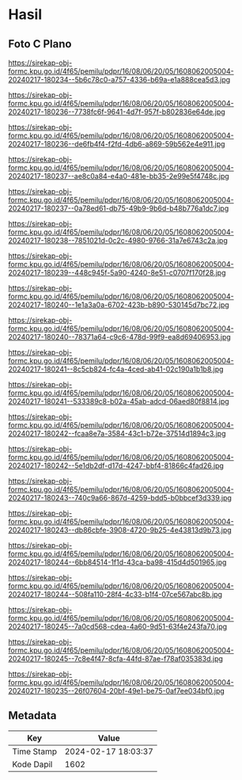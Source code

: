 # Hasil

## Foto C Plano

https://sirekap-obj-formc.kpu.go.id/4f65/pemilu/pdpr/16/08/06/20/05/1608062005004-20240217-180234--5b6c78c0-a757-4336-b69a-e1a888cea5d3.jpg

https://sirekap-obj-formc.kpu.go.id/4f65/pemilu/pdpr/16/08/06/20/05/1608062005004-20240217-180236--7738fc6f-9641-4d7f-957f-b802836e64de.jpg

https://sirekap-obj-formc.kpu.go.id/4f65/pemilu/pdpr/16/08/06/20/05/1608062005004-20240217-180236--de6fb4f4-f2fd-4db6-a869-59b562e4e911.jpg

https://sirekap-obj-formc.kpu.go.id/4f65/pemilu/pdpr/16/08/06/20/05/1608062005004-20240217-180237--ae8c0a84-e4a0-481e-bb35-2e99e5f4748c.jpg

https://sirekap-obj-formc.kpu.go.id/4f65/pemilu/pdpr/16/08/06/20/05/1608062005004-20240217-180237--0a78ed61-db75-49b9-9b6d-b48b776a1dc7.jpg

https://sirekap-obj-formc.kpu.go.id/4f65/pemilu/pdpr/16/08/06/20/05/1608062005004-20240217-180238--7851021d-0c2c-4980-9766-31a7e6743c2a.jpg

https://sirekap-obj-formc.kpu.go.id/4f65/pemilu/pdpr/16/08/06/20/05/1608062005004-20240217-180239--448c945f-5a90-4240-8e51-c0707f170f28.jpg

https://sirekap-obj-formc.kpu.go.id/4f65/pemilu/pdpr/16/08/06/20/05/1608062005004-20240217-180240--1e1a3a0a-6702-423b-b890-530145d7bc72.jpg

https://sirekap-obj-formc.kpu.go.id/4f65/pemilu/pdpr/16/08/06/20/05/1608062005004-20240217-180240--78371a64-c9c6-478d-99f9-ea8d69406953.jpg

https://sirekap-obj-formc.kpu.go.id/4f65/pemilu/pdpr/16/08/06/20/05/1608062005004-20240217-180241--8c5cb824-fc4a-4ced-ab41-02c190a1b1b8.jpg

https://sirekap-obj-formc.kpu.go.id/4f65/pemilu/pdpr/16/08/06/20/05/1608062005004-20240217-180241--533389c8-b02a-45ab-adcd-06aed80f8814.jpg

https://sirekap-obj-formc.kpu.go.id/4f65/pemilu/pdpr/16/08/06/20/05/1608062005004-20240217-180242--fcaa8e7a-3584-43c1-b72e-37514d1894c3.jpg

https://sirekap-obj-formc.kpu.go.id/4f65/pemilu/pdpr/16/08/06/20/05/1608062005004-20240217-180242--5e1db2df-d17d-4247-bbf4-81866c4fad26.jpg

https://sirekap-obj-formc.kpu.go.id/4f65/pemilu/pdpr/16/08/06/20/05/1608062005004-20240217-180243--740c9a66-867d-4259-bdd5-b0bbcef3d339.jpg

https://sirekap-obj-formc.kpu.go.id/4f65/pemilu/pdpr/16/08/06/20/05/1608062005004-20240217-180243--db86cbfe-3908-4720-9b25-4e43813d9b73.jpg

https://sirekap-obj-formc.kpu.go.id/4f65/pemilu/pdpr/16/08/06/20/05/1608062005004-20240217-180244--6bb84514-1f1d-43ca-ba98-415d4d501965.jpg

https://sirekap-obj-formc.kpu.go.id/4f65/pemilu/pdpr/16/08/06/20/05/1608062005004-20240217-180244--508fa110-28f4-4c33-b1f4-07ce567abc8b.jpg

https://sirekap-obj-formc.kpu.go.id/4f65/pemilu/pdpr/16/08/06/20/05/1608062005004-20240217-180245--7a0cd568-cdea-4a60-9d51-63f4e243fa70.jpg

https://sirekap-obj-formc.kpu.go.id/4f65/pemilu/pdpr/16/08/06/20/05/1608062005004-20240217-180245--7c8e4f47-8cfa-44fd-87ae-f78af035383d.jpg

https://sirekap-obj-formc.kpu.go.id/4f65/pemilu/pdpr/16/08/06/20/05/1608062005004-20240217-180235--26f07604-20bf-49e1-be75-0af7ee034bf0.jpg


## Metadata

| Key        | Value               |
| ---------- | ------------------- |
| Time Stamp | 2024-02-17 18:03:37 |
| Kode Dapil | 1602                |



